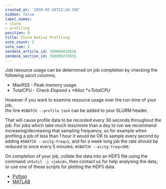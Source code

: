 ```yaml
---
created_at: '2019-02-24T23:26:19Z'
hidden: false
label_names:
- slurm
- profiling
position: 0
title: Slurm Native Profiling
vote_count: 2
vote_sum: 2
zendesk_article_id: 360000810616
zendesk_section_id: 360000278935
---
```


Job resource usage can be determined on job completion by checking the
following sacct columns;

-   MaxRSS - Peak memory usage.
-   TotalCPU - Check *Elapsed* x *Alloc *≈*TotalCPU* 

However if you want to examine resource usage over the run-time of your
job,  
the line `#SBATCH --profile task` can be added to your SLURM header.

That will cause profile data to be recorded every 30 seconds throughout
the job. For jobs which take much less/more than a day to run we
recommend increasing/decreasing that sampling frequency, so for example
when profiling a job of less than 1 hour it would be OK to sample every
second by adding `#SBATCH --acctg-freq=1`, and for a week long job the
rate should be reduced to once every 5
minutes: `#SBATCH --acctg-freq=300`.  
  
On completion of your job, collate the data into an HDF5 file using the
command `sh5util -j <jobid>`, then contact us for help analysing the
data, or use one of these scripts for plotting the HDF5 data.  

-   [Python](https://github.com/nesi/slurm_native_h5_plotter_python)
-   [MATLAB](https://github.com/CallumWalley/slurm_native_h5_plotter)

